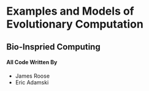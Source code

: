 # Examples and Models of Evolutionary Computation
## Bio-Inspried Computing

#### All Code Written By
* James Roose
* Eric Adamski
